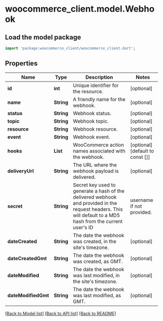 # woocommerce_client.model.Webhook

## Load the model package
```dart
import 'package:woocommerce_client/woocommerce_client.dart';
```

## Properties
Name | Type | Description | Notes
------------ | ------------- | ------------- | -------------
**id** | **int** | Unique identifier for the resource. | [optional] 
**name** | **String** | A friendly name for the webhook. | [optional] 
**status** | **String** | Webhook status. | [optional] 
**topic** | **String** | Webhook topic. | [optional] 
**resource** | **String** | Webhook resource. | [optional] 
**event** | **String** | Webhook event. | [optional] 
**hooks** | **List<String>** | WooCommerce action names associated with the webhook. | [optional] [default to const []]
**deliveryUrl** | **String** | The URL where the webhook payload is delivered. | [optional] 
**secret** | **String** | Secret key used to generate a hash of the delivered webhook and provided in the request headers. This will default to a MD5 hash from the current user's ID|username if not provided. | [optional] 
**dateCreated** | **String** | The date the webhook was created, in the site's timezone. | [optional] 
**dateCreatedGmt** | **String** | The date the webhook was created, as GMT. | [optional] 
**dateModified** | **String** | The date the webhook was last modified, in the site's timezone. | [optional] 
**dateModifiedGmt** | **String** | The date the webhook was last modified, as GMT. | [optional] 

[[Back to Model list]](../README.md#documentation-for-models) [[Back to API list]](../README.md#documentation-for-api-endpoints) [[Back to README]](../README.md)


